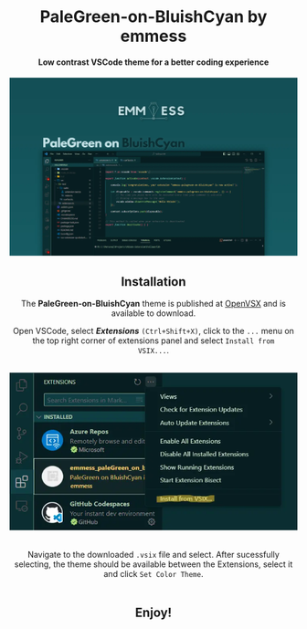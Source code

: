 <div align="center">
   <h1>PaleGreen-on-BluishCyan by emmess</h1>

  <h4>Low contrast VSCode theme for a better coding experience<h4>

  <p align="center">
    <img src="https://raw.githubusercontent.com/mihocsaszilard/emmess-palegreen-on-bluishcyan/master/assets/banner2.webp"/>
  </p>

  <h2> Installation </h2>
  The <b>PaleGreen-on-BluishCyan</b> theme is published at <a href="https://open-vsx.org/extension/emmess/emmess-palegreen-on-bluishcyan">OpenVSX</a> and is available to download.

  Open VSCode, select <em><b>Extensions</b></em> <code>(Ctrl+Shift+X)</code>, click to the <code>...</code> menu on the top right corner of extensions panel and select <code>Install from VSIX...</code>. <br><br>

  <p align="center">
    <img src="https://raw.githubusercontent.com/mihocsaszilard/emmess-palegreen-on-bluishcyan/master/assets/install.webp"/>
  </p>

  <br>
  Navigate to the downloaded <code>.vsix</code> file and select. After sucessfully selecting, the theme should be available between the Extensions, select it and click <code>Set Color Theme</code>.
  <br>
  <br>
  <h2>
    <b>Enjoy!</b>
  </h2>
</div>